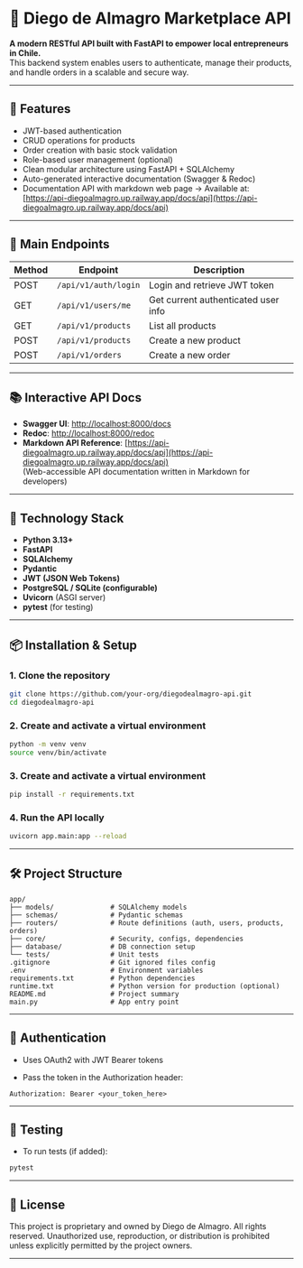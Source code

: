# 🏪 Diego de Almagro Marketplace API

**A modern RESTful API built with FastAPI to empower local entrepreneurs in Chile.**  
This backend system enables users to authenticate, manage their products, and handle orders in a scalable and secure way.

---

## 🚀 Features

- JWT-based authentication
- CRUD operations for products
- Order creation with basic stock validation
- Role-based user management (optional)
- Clean modular architecture using FastAPI + SQLAlchemy
- Auto-generated interactive documentation (Swagger & Redoc)
- Documentation API with markdown web page
  → Available at: [https://api-diegoalmagro.up.railway.app/docs/api](https://api-diegoalmagro.up.railway.app/docs/api)

---

## 📌 Main Endpoints

| Method | Endpoint                 | Description                            |
|--------|--------------------------|----------------------------------------|
| POST   | `/api/v1/auth/login`     | Login and retrieve JWT token           |
| GET    | `/api/v1/users/me`       | Get current authenticated user info    |
| GET    | `/api/v1/products`      | List all products                      |
| POST   | `/api/v1/products`      | Create a new product                   |
| POST   | `/api/v1/orders`        | Create a new order                     |

---

## 📚 Interactive API Docs

- **Swagger UI**: [http://localhost:8000/docs](http://localhost:8000/docs)
- **Redoc**: [http://localhost:8000/redoc](http://localhost:8000/redoc)
- **Markdown API Reference**: [https://api-diegoalmagro.up.railway.app/docs/api](https://api-diegoalmagro.up.railway.app/docs/api)  
  (Web-accessible API documentation written in Markdown for developers)

---

## 🧱 Technology Stack

- **Python 3.13+**
- **FastAPI**
- **SQLAlchemy**
- **Pydantic**
- **JWT (JSON Web Tokens)**
- **PostgreSQL / SQLite (configurable)**
- **Uvicorn** (ASGI server)
- **pytest** (for testing)

---

## 📦 Installation & Setup

### 1. Clone the repository

```bash
git clone https://github.com/your-org/diegodealmagro-api.git
cd diegodealmagro-api
```
### 2. Create and activate a virtual environment

```bash
python -m venv venv
source venv/bin/activate
```

### 3. Create and activate a virtual environment

```bash
pip install -r requirements.txt
```

### 4. Run the API locally

```bash
uvicorn app.main:app --reload
```

---

## 🛠️ Project Structure

```text
app/
├── models/              # SQLAlchemy models
├── schemas/             # Pydantic schemas
├── routers/             # Route definitions (auth, users, products, orders)
├── core/                # Security, configs, dependencies
├── database/            # DB connection setup
└── tests/               # Unit tests
.gitignore               # Git ignored files config
.env                     # Environment variables
requirements.txt         # Python dependencies
runtime.txt              # Python version for production (optional)
README.md                # Project summary
main.py                  # App entry point
```

---

## 🔐 Authentication

* Uses OAuth2 with JWT Bearer tokens

* Pass the token in the Authorization header:

```http
Authorization: Bearer <your_token_here>
```

---

## 🧪 Testing

* To run tests (if added):

```bash
pytest
```
---

## 📄 License

This project is proprietary and owned by Diego de Almagro.
All rights reserved. Unauthorized use, reproduction, or distribution is prohibited unless explicitly permitted by the project owners.

---